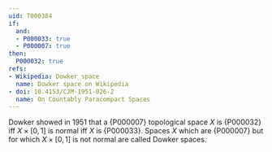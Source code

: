 ```yaml
---
uid: T000384
if:
  and:
  - P000033: true
  - P000007: true
then:
  P000032: true
refs:
- Wikipedia: Dowker_space
  name: Dowker space on Wikipedia
- doi: 10.4153/CJM-1951-026-2 
  name: On Countably Paracompact Spaces
---
```


Dowker showed in 1951 that a {P000007} topological space $X$ is {P000032} iff $X\times [0, 1]$ is normal iff $X$ is {P000033}. Spaces $X$ which are {P000007} but for which $X\times [0, 1]$ is not normal are called Dowker spaces.